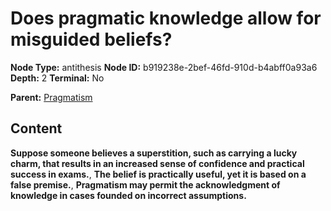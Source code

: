 # Does pragmatic knowledge allow for misguided beliefs?

**Node Type:** antithesis
**Node ID:** b919238e-2bef-46fd-910d-b4abff0a93a6
**Depth:** 2
**Terminal:** No

**Parent:** [Pragmatism](pragmatism.md)

## Content

**Suppose someone believes a superstition, such as carrying a lucky charm, that results in an increased sense of confidence and practical success in exams.**, **The belief is practically useful, yet it is based on a false premise.**, **Pragmatism may permit the acknowledgment of knowledge in cases founded on incorrect assumptions.**
